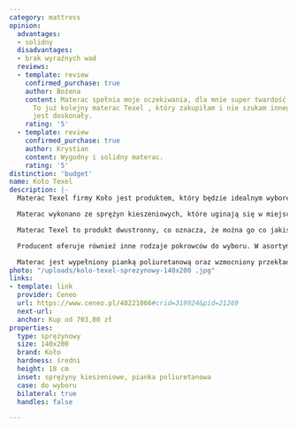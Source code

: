 ```yaml
---
category: mattress
opinion:
  advantages:
  - solidny
  disadvantages:
  - brak wyraźnych wad
  reviews:
  - template: review
    confirmed_purchase: true
    author: Bożena
    content: Materac spełnia moje oczekiwania, dla mnie super twardość, jest wygodny.
      To już kolejny materac Texel , który zakupiłam i nie szukam innego, gdyż ten
      jest doskonały.
    rating: '5'
  - template: review
    confirmed_purchase: true
    author: Krystian
    content: Wygodny i solidny materac.
    rating: '5'
distinction: 'budget'
name: Koło Texel
description: |-
  Materac Texel firmy Koło jest produktem, który będzie idealnym wyborem dla osób lubiących spać na średnio twardych powierzchniach. Producent oferuje wykonanie modelu o jednej strefie twardości. Można również wybrać wersję z siedmioma strefami twardości, które dopasowują się do sylwetki użytkownika.

  Materac wykonano ze sprężyn kieszeniowych, które uginają się w miejscu nacisku i zapewniają doskonałe podparcie ciała. Punktowy ucisk ma duże znaczenie w przypadku, gdy na materacu śpią dwie osoby. Takie rozwiązanie sprawia, że ruchy partnera są niewyczuwalne, gdy ten zmienia pozycję lub często wstaje w nocy.

  Materac Texel to produkt dwustronny, co oznacza, że można go co jakiś czas przewracać. Dzięki temu wytrzymałość modelu zostaje przedłużona. Takie rozwiązanie jest szczególnie przydatne w połączeniu z pokrowcem lato-zima. Wtedy łatwiej jest zapamiętać, żeby przewrócić posłanie co pół roku. Na zimę przeznaczona jest cieplejsza strona, pikowana wełną. Na okres letni wystarczy strona chłodniejsza, która zawiera bawełnę.

  Producent oferuje również inne rodzaje pokrowców do wyboru. W asortymencie znajdują się między innymi pokrycia z aloesem, wersje hipoalergiczne oraz z nitkami srebra. Dodatkową zaletą jest fakt, że pokrowiec można zdjąć i wyprać, co znacznie zwiększa higienę użytkowania produktu.

  Materac jest wypełniony pianką poliuretanową oraz wzmocniony przekładką tapicerską. Oba materiały sprawiają, że użytkowanie produktu staje się bardziej komfortowe. Zapewnia to również wyjątkowo zdrowy i wygodny sen. Materac sprawdzi się zarówno dla jednej, jak i dla dwóch osób. Możliwość dobrania określonych właściwości sprawia, że jest to produkt uniwersalny.
photo: "/uploads/kolo-texel-sprezynowy-140x200 .jpg"
links:
- template: link
  provider: Ceneo
  url: https://www.ceneo.pl/48221066#crid=319924&pid=21269
  next-url:
  anchor: Kup od 703,00 zł
properties:
  type: sprężynowy
  size: 140x200
  brand: Koło
  hardness: średni
  height: 18 cm
  inset: sprężyny kieszeniowe, pianka poliuretanowa
  case: do wyboru
  bilateral: true
  handles: false

---
```

